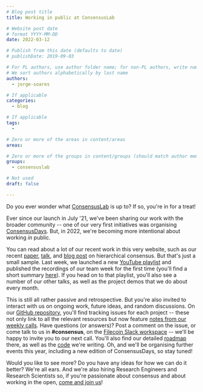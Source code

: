 ```yaml
---
# Blog post title
title: Working in public at ConsensusLab

# Website post date
# format YYYY-MM-DD
date: 2022-03-12

# Publish from this date (defaults to date)
# publishDate: 2019-09-03

# For PL authors, use author folder name; for non-PL authors, write name as in paper within ""
# We sort authors alphabetically by last name
authors:
  - jorge-soares  

# If applicable
categories:
  - blog

# If applicable
tags:
  -

# Zero or more of the areas in content/areas
areas:

# Zero or more of the groups in content/groups (should match author membership)
groups:
  - consensuslab

# Not used
draft: false

---
```


Do you ever wonder what [ConsensusLab](/groups/consensuslab) is up to? If so, you're in for a treat!

Ever since our launch in July '21, we've been sharing our work with the broader community -- one of our very first initiatives was organising [ConsensusDays](/sites/consensusday21/). But, in 2022, we're becoming more intentional about working *in* public.

You can read about a lot of our recent work in this very website, such as our recent [paper](/publications/hierarchical-consensus-a-horizontal-scaling-framework-for-blockchains/), [talk](https://www.youtube.com/watch?v=G7d5KNRZdp0&list=PLhuBigpl7lqtqT8HLuk0mLVeG76Koa9St&index=11), and [blog post](/blog/2022/scaling-blockchains-with-hierarchical-consensus/) on hierarchical consensus. But that's just a small sample. Last week, we launched a new [YouTube playlist](https://www.youtube.com/playlist?list=PLhuBigpl7lqtqT8HLuk0mLVeG76Koa9St) and published the recordings of our team week for the first time (you'll find a short summary [here](https://www.youtube.com/watch?v=XF8UIwOhHBw&list=PLhuBigpl7lqtqT8HLuk0mLVeG76Koa9St&index=17)). If you head on to that playlist, you'll also see a number of our other talks, as well as the project demos that we do about every month.

This is still all rather passive and retrospective. But you're also invited to interact with us on ongoing work, future ideas, and random discussions. On our [GitHub repository](https://github.com/protocol/ConsensusLab/), you'll find tracking issues for each project -- these not only link to all the relevant resources but now feature [notes from our weekly calls](https://github.com/protocol/ConsensusLab/issues/5#issuecomment-1061277732). Have questions (or answers)? Post a comment on the issue, or come talk to us in **#consensus**, on the [Filecoin Slack workspace](https://filecoin.io/slack) -- we'll be happy to invite you to our next call. You'll also find our detailed [roadmap](https://app.zenhub.com/workspaces/consensuslab-60f84a7fa2395a0011e4134c/roadmap?invite=true) there, as well as the [code](https://github.com/filecoin-project/eudico/) we're writing. Oh, and we'll be organising further events this year, including a new edition of ConsensusDays, so stay tuned!

Would you like to see more? Do you have any ideas for how we can do it better? We're all ears. And we're also hiring Research Engineers and Research Scientists so, if you're passionate about consensus and about working in the open, [come and join us](https://protocol.ai/join/)!
